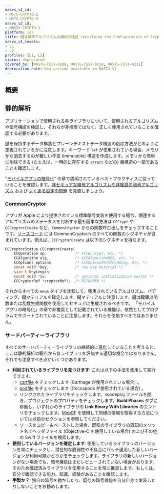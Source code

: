 ```yaml
---
masvs_v1_id:
- MSTG-CRYPTO-2
- MSTG-CRYPTO-3
masvs_v2_id:
- MASVS-CRYPTO-1
platform: ios
title: 暗号標準アルゴリズムの構成の検証 (Verifying the Configuration of Cryptographic Standard Algorithms)
masvs_v1_levels:
- L1
- L2
profiles: [L1, L2]
status: deprecated
covered_by: [MASTG-TEST-0209, MASTG-TEST-0210, MASTG-TEST-0211]
deprecation_note: New version available in MASTG V2
---
```


## 概要

## 静的解析

アプリケーションで使用される各ライブラリについて、使用されるアルゴリズムや暗号構成を検証し、それらが非推奨ではなく、正しく使用されていることを確認する必要があります。

鍵を保持するデータ構造とプレーンテキストデータ構造の削除方法がどのように定義されているかに注意します。キーワード `let` が使用されている場合、メモリから消去するのが難しい不変 (immutable) 構造を作成します。メモリから簡単に削除できる  (たとえば、一時的に存在する `struct` などの) 親構造の一部であることを確認します。

"[モバイルアプリの暗号化](../../../Document/0x04g-Testing-Cryptography.md)" の章で説明されているベストプラクティスに従っていることを確認します。[非セキュアな暗号アルゴリズムや非推奨の暗号アルゴリズム](../../../Document/0x04g-Testing-Cryptography.md#identifying-insecure-andor-deprecated-cryptographic-algorithms) および [よくある設定の問題](../../../Document/0x04g-Testing-Cryptography.md#common-configuration-issues) を見直しましょう。

### CommonCryptor

アプリが Apple により提供されている標準暗号実装を使用する場合、関連するアルゴリズムのステータスを判断する最も簡単な方法は `CCCrypt` や `CCCryptorCreate` など、`CommonCryptor` からの関数呼び出しをチェックすることです。[ソースコード](https://web.archive.org/web/20240606000307/https://opensource.apple.com/source/CommonCrypto/CommonCrypto-36064/CommonCrypto/CommonCryptor.h "CommonCryptor.h") には CommonCryptor.h のすべての関数のシグネチャが含まれています。例えば、`CCCryptorCreate` は以下のシグネチャを持ちます。

```c
CCCryptorStatus CCCryptorCreate(
    CCOperation op,             /* kCCEncrypt, etc. */
    CCAlgorithm alg,            /* kCCAlgorithmDES, etc. */
    CCOptions options,          /* kCCOptionPKCS7Padding, etc. */
    const void *key,            /* raw key material */
    size_t keyLength,
    const void *iv,             /* optional initialization vector */
    CCCryptorRef *cryptorRef);  /* RETURNED */
```

それからすべての `enum` タイプを比較して、使用されているアルゴリズム、パディング、鍵マテリアルを確定します。鍵マテリアルに注意します。鍵は鍵導出関数または乱数生成関数を使用してセキュアに生成されるべきです。
「モバイルアプリの暗号化」の章で非推奨として記載されている機能は、依然としてプログラムでサポートされていることに注意します。それらを使用すべきではありません。

### サードパーティーライブラリ

すべてのサードパーティーライブラリの継続的に進化していることを考えると、ここは静的解析の観点から各ライブラリを評価する適切な機会ではありません。それでも注意すべき点がいくつかあります。

- **利用されているライブラリを見つけます**: これは以下の手法を使用して実行できます。
    - [cartfile](https://github.com/Carthage/Carthage/blob/master/Documentation/Artifacts.md#cartfile "cartfile") をチェックします (Carthage が使用されている場合) 。
    - [podfile](https://guides.cocoapods.org/syntax/podfile.html "podfile")  をチェックします (Cocoapods が使用されている場合) 。
    - リンクされたライブラリをチェックします。xcodeproj ファイルを開き、プロジェクトのプロパティをチェックします。**Build Phases** タブに移動し、いずれかのライブラリの **Link Binary With Libraries** のエントリをチェックします。[MobSF](../../../tools/generic/MASTG-TOOL-0035.md) を使用して同様の情報を取得する方法については以前のセクションを参照してください。
    - ソースをコピー＆ペーストした場合、既知のライブラリの既知のメソッド名でヘッダファイル (Objective-C を使用している場合) およびその他の Swift ファイルを検索します。
- **使用しているバージョンを確定します**: 使用しているライブラリのバージョンを常にチェックし、潜在的な脆弱性や不具合にパッチ適用した新しいバージョンが利用可能かどうかをチェックします。ライブラリの新しいバージョンがない場合でも、暗号機能はまだレビューされていない場合があります。そのため確認済みライブラリを使用することを常に推奨します。もしくは、自分で確認できる能力、知識、経験があることを確認します。
- **手製か？**: 独自の暗号を動かしたり、既存の暗号機能を自分自身で実装したりしないことをお勧めします。
